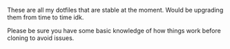 These are all my dotfiles that are stable at the moment.
Would be upgrading them from time to time idk.

Please be sure you have some basic knowledge of how things work before cloning to avoid issues.
